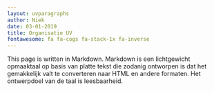 ```yaml
---
layout: uvparagraphs
author: Niek
date: 03-01-2019
title: Organisatie UV
fontawesome: fa fa-cogs fa-stack-1x fa-inverse 
---
```


This page is written in Markdown.
Markdown is een lichtgewicht opmaaktaal op basis van platte tekst die zodanig ontworpen is dat het gemakkelijk valt te converteren naar HTML en andere formaten. Het ontwerpdoel van de taal is leesbaarheid. 